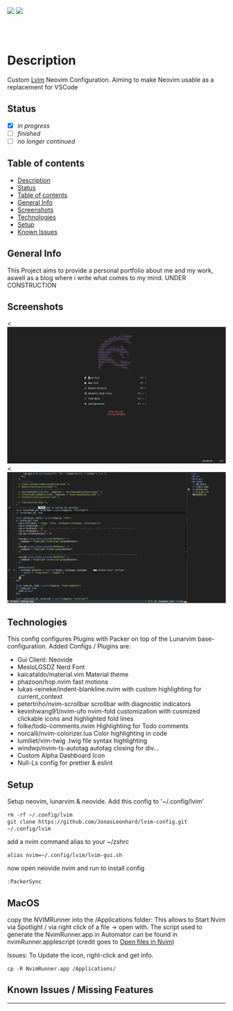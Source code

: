 <img src="https://shields.io/badge/jonasleonhard.de-offline-red?style=flat-square&logo=statuspal" />

<img src="https://shields.io/badge/pipelines-offline-red?style=flat-square&logo=github" />

<br/><br/>

# Description

Custom <a href="https://www.lunarvim.org/)">Lvim</a> Neovim Configuration. Aiming to make Neovim usable as a replacement for VSCode

## Status

- [x] _in progress_
- [ ] _finished_
- [ ] _no longer continued_

## Table of contents

- [Description](#description)
- [Status](#status)
- [Table of contents](#table-of-contents)
- [General Info](#general-info)
- [Screenshots](#screenshots)
- [Technologies](#technologies)
- [Setup](#setup)
- [Known Issues](#known-issues)

## General Info

This Project aims to provide a personal portfolio about me and my work, aswell as a blog where
i write what comes to my mind.
UNDER CONSTRUCTION

## Screenshots

<![UNDER CONSTRUCTION](./readme/Dashboard.png)
<![MainView](./readme/MainView.png)

## Technologies

This config configures Plugins with Packer on top of the Lunarvim base-configuration. Added Configs / Plugins are:

- Gui Client: Neovide
- MesloLGSDZ Nerd Font
- kaicataldo/material.vim Material theme
- phazoon/hop.nvim fast motions
- lukas-reineke/indent-blankline.nvim with custom highlighting for current_context
- petertriho/nvim-scrollbar scrollbar with diagnostic indicators
- kevinhwang91/nvim-ufo nvim-fold customization with cusmized clickable icons and highlighted fold lines
- folke/todo-comments.nvim Highlighting for Todo comments
- norcalli/nvim-colorizer.lua Color highlighting in code
- lumiliet/vim-twig .twig file syntax highlighting
- windwp/nvim-ts-autotag autotag closing for div...
- Custom Alpha Dashboard Icon
- Null-Ls config for prettier & eslint

## Setup

Setup neovim, lunarvim & neovide. Add this config to '~/.config/lvim'

```
rm -rf ~/.config/lvim
git clone https://github.com/JonasLeonhard/lvim-config.git ~/.config/lvim
```

add a nvim command alias to your ~/zshrc

```
alias nvim=~/.config/lvim/lvim-gui.sh
```

now open neovide nvim and run to install config

```
:PackerSync
```

## MacOS

copy the NVIMRunner into the /Applications folder:
This allows to Start Nvim via Spotlight / via right click of a file -> open with.
The script used to generate the NvimRunner.app in Automator can be found in nvimRunner.applescript (credit goes to <a href="https://gregrs-uk.github.io/2018-11-01/open-files-neovim-iterm2-macos-finder/">Open files in Nvim</a>)

Issues: To Update the icon, right-click and get info.

```
cp -R NvimRunner.app /Applications/
```

## Known Issues / Missing Features

---

```

```
